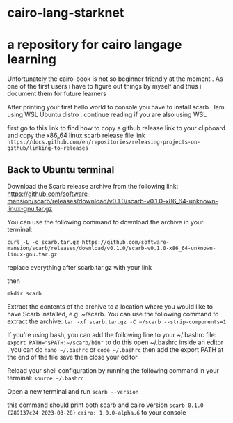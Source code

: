 # cairo-lang-starknet
# a repository for cairo langage learning

Unfortunately the cairo-book is not so beginner friendly at the moment .
As one of the first users i have to figure out things by myself and thus i document them for future learners

After printing your first hello world to console you have to install scarb .
Iam using WSL Ubuntu distro , continue reading if you are also using WSL 

first go to this link to find how to copy a github release link to your clipboard and copy the x86_64 linux scarb release file link 
```https://docs.github.com/en/repositories/releasing-projects-on-github/linking-to-releases```

## Back to Ubuntu terminal 
Download the Scarb release archive from the following link: https://github.com/software-mansion/scarb/releases/download/v0.1.0/scarb-v0.1.0-x86_64-unknown-linux-gnu.tar.gz

You can use the following command to download the archive in your terminal:

```curl -L -o scarb.tar.gz https://github.com/software-mansion/scarb/releases/download/v0.1.0/scarb-v0.1.0-x86_64-unknown-linux-gnu.tar.gz```

replace everything after scarb.tar.gz with your link

then 

```mkdir scarb```

Extract the contents of the archive to a location where you would like to have Scarb installed, e.g. ~/scarb. You can use the following command to extract the archive:
```tar -xf scarb.tar.gz -C ~/scarb --strip-components=1```

If you're using bash, you can add the following line to your ~/.bashrc file:
```export PATH="$PATH:~/scarb/bin"```
to do this open ~/.bashrc inside an editor , you can do
```nano ~/.bashrc```
or
```code ~/.bashrc```
then add the export PATH at the end of the file
save then close your editor

Reload your shell configuration by running the following command in your terminal:
```source ~/.bashrc```

Open a new terminal and run 
```scarb --version```

this command should print both scarb and cairo version
```scarb 0.1.0 (289137c24 2023-03-28)```
```cairo: 1.0.0-alpha.6```
to your console


